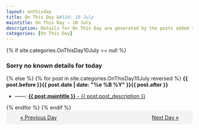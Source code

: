```yaml
---
layout: onthisday
title: On This Day &#124; 10 July
maintitle: On This Day — 10 July
description: Details for On This Day are generated by the posts added to the website so the content is subject to changes/updates over time.
categories: [On This Day]
---
```


{% if site.categories.OnThisDay10July == null %}
<h3>Sorry no known details for today</h3>
{% else %}
{% for post in site.categories.OnThisDay10July reversed %}
<strong>{{ post.before }}{{ post.date | date: "%e %B %Y" }}{{ post.after }}</strong>
<ul>
<li> ——: <a class="{{ post.class }}" href="{{ post.url }}"><strong>{{ post.maintitle }}</strong> - {{ post.post_description }}</a></li>
</ul>
{% endfor %}
{% endif %}
<br />
<div style="background-color: #f3f3f3; padding: 10px; border-radius: 5px; text-align: center; display: flex; justify-content: space-evenly;">
<a href="/onthisday/07/07-09">« Previous Day</a>
<span style="visibility:hidden;">[ Visit Leap Year February 29 ]</span>
<a href="/onthisday/07/07-11">Next Day »</a>
</div>
